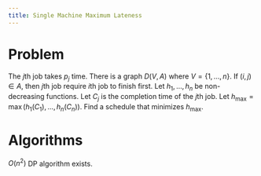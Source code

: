 ```yaml
---
title: Single Machine Maximum Lateness
---
```

# Problem
The $j$th job takes $p_j$ time. There is a graph $D(V,A)$ where $V=\{1,\ldots,n\}$. If $(i,j)\in A$, then $j$th job require $i$th job to finish first. Let $h_1,\ldots,h_n$ be non-decreasing functions. Let $C_j$ is the completion time of the $j$th job. Let $h_{\max} = \max(h_1(C_1),\ldots,h_n(C_n))$. Find a schedule that minimizes $h_{\max}$.


# Algorithms
$O(n^2)$ DP algorithm exists.